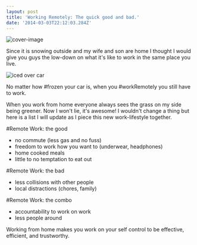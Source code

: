 ```yaml
---
layout: post
title: 'Working Remotely: The quick good and bad.'
date: '2014-03-03T22:12:03.284Z'
---
```


![cover-image](/content/images/2014/Mar/PgK8XmCzTvyXl_VJ8diJ9kmYO92m5zwgvrlEbA6QA80.jpg)

Since it is snowing outside and my wife and son are home I thought I would give you guys the low-down on what it's like to work in the same place you live.

![iced over car](/content/images/2014/Mar/fF9Ip7KwOEGyqsJaTIkAbviFoessXjLiZhXp6UgFlus.jpg)

No matter how #frozen your car is, when you #workRemotely you still have to work.

When you work from home everyone always sees the grass on my side being greener. Now I won't lie, it's awesome! I wouldn't change a thing but here is a list I will update as I piece this new work-lifestyle together.

#Remote Work: the good
* no commute (less gas and no fuss)
* freedom to work how you want to (underwear, headphones)
* home cooked meals
* little to no temptation to eat out

#Remote Work: the bad
* less collisions with other people
* local distractions (chores, family)

#Remote Work: the combo
* accountability to work on work
* less people around

Working from home makes you work on your self control to be effective, efficient, and trustworthy.
